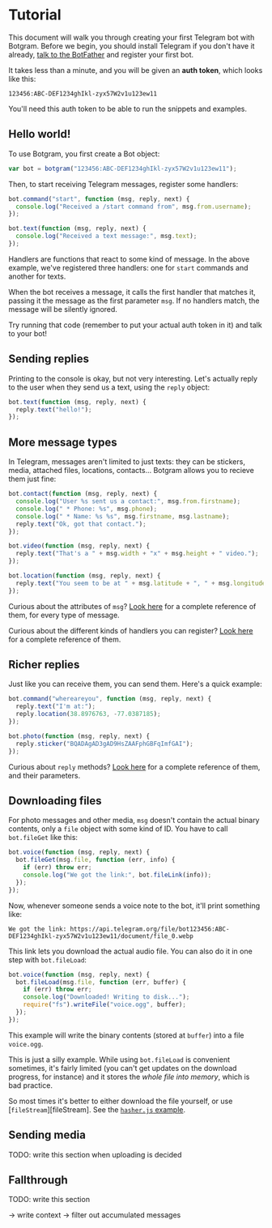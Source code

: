 # Tutorial

This document will walk you through creating your first
Telegram bot with Botgram. Before we begin, you should
install Telegram if you don't have it already,
[talk to the BotFather](https://telegram.me/BotFather)
and register your first bot.

It takes less than a minute, and you will be given an **auth
token**, which looks like this:

    123456:ABC-DEF1234ghIkl-zyx57W2v1u123ew11

You'll need this auth token to be able to run the snippets
and examples.


## Hello world!

To use Botgram, you first create a Bot object:

~~~ js
var bot = botgram("123456:ABC-DEF1234ghIkl-zyx57W2v1u123ew11");
~~~

Then, to start receiving Telegram messages, register some handlers:

~~~ js
bot.command("start", function (msg, reply, next) {
  console.log("Received a /start command from", msg.from.username);
});

bot.text(function (msg, reply, next) {
  console.log("Received a text message:", msg.text);
});
~~~

Handlers are functions that react to some kind of message.
In the above example, we've registered three handlers: one for
`start` commands and another for texts.

When the bot receives a message, it calls the first handler that
matches it, passing it the message as the first parameter `msg`.
If no handlers match, the message will be silently ignored.

Try running that code (remember to put your actual auth token in it)
and talk to your bot!


## Sending replies

Printing to the console is okay, but not very interesting. Let's
actually reply to the user when they send us a text, using the
`reply` object:

~~~ js
bot.text(function (msg, reply, next) {
  reply.text("hello!");
});
~~~


## More message types

In Telegram, messages aren't limited to just texts: they can be stickers,
media, attached files, locations, contacts... Botgram allows you to recieve
them just fine:

~~~ js
bot.contact(function (msg, reply, next) {
  console.log("User %s sent us a contact:", msg.from.firstname);
  console.log(" * Phone: %s", msg.phone);
  console.log(" * Name: %s %s", msg.firstname, msg.lastname);
  reply.text("Ok, got that contact.");
});

bot.video(function (msg, reply, next) {
  reply.text("That's a " + msg.width + "x" + msg.height + " video.");
});

bot.location(function (msg, reply, next) {
  reply.text("You seem to be at " + msg.latitude + ", " + msg.longitude);
});
~~~

Curious about the attributes of `msg`? [Look here][message] for
a complete reference of them, for every type of message.

Curious about the different kinds of handlers you can register?
[Look here][handlers] for a complete reference of them.


## Richer replies

Just like you can receive them, you can send them. Here's a
quick example:

~~~ js
bot.command("whereareyou", function (msg, reply, next) {
  reply.text("I'm at:");
  reply.location(38.8976763, -77.0387185);
});

bot.photo(function (msg, reply, next) {
  reply.sticker("BQADAgAD3gAD9HsZAAFphGBFqImfGAI");
});
~~~

Curious about `reply` methods? [Look here][reply] for a
complete reference of them, and their parameters.


## Downloading files

For photo messages and other media, `msg` doesn't contain the
actual binary contents, only a `file` object with some kind of ID.
You have to call `bot.fileGet` like this:

~~~ js
bot.voice(function (msg, reply, next) {
  bot.fileGet(msg.file, function (err, info) {
    if (err) throw err;
    console.log("We got the link:", bot.fileLink(info));
  });
});
~~~

Now, whenever someone sends a voice note to the bot, it'll print something like:

    We got the link: https://api.telegram.org/file/bot123456:ABC-DEF1234ghIkl-zyx57W2v1u123ew11/document/file_0.webp

This link lets you download the actual audio file.
You can also do it in one step with `bot.fileLoad`:

~~~ js
bot.voice(function (msg, reply, next) {
  bot.fileLoad(msg.file, function (err, buffer) {
    if (err) throw err;
    console.log("Downloaded! Writing to disk...");
    require("fs").writeFile("voice.ogg", buffer);
  });
});
~~~

This example will write the binary contents (stored at `buffer`)
into a file `voice.ogg`.

This is just a silly example. While using `bot.fileLoad` is
convenient sometimes, it's fairly limited (you can't get updates
on the download progress, for instance) and it stores the *whole
file into memory*, which is bad practice.

So most times it's better to either download
the file yourself, or use [`fileStream`][fileStream].
See the [`hasher.js` example](../examples/hasher.js).


## Sending media

TODO: write this section when uploading is decided


## Fallthrough

TODO: write this section

-> write context
-> filter out accumulated messages


[message]: message.md
[handlers]: handlers.md
[reply]: reply.md
